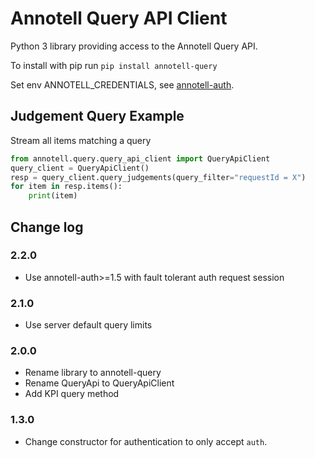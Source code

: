 # Annotell Query API Client

Python 3 library providing access to the Annotell Query API. 

To install with pip run `pip install annotell-query`

Set env ANNOTELL_CREDENTIALS, see [annotell-auth](https://github.com/annotell/annotell-python/tree/master/annotell-auth). 

## Judgement Query Example
Stream all items matching a query
```python
from annotell.query.query_api_client import QueryApiClient
query_client = QueryApiClient()
resp = query_client.query_judgements(query_filter="requestId = X")
for item in resp.items():
    print(item)
```

## Change log

### 2.2.0
- Use annotell-auth>=1.5 with fault tolerant auth request session

### 2.1.0
- Use server default query limits 

### 2.0.0
- Rename library to annotell-query
- Rename QueryApi to QueryApiClient
- Add KPI query method

### 1.3.0
- Change constructor for authentication to only accept `auth`. 